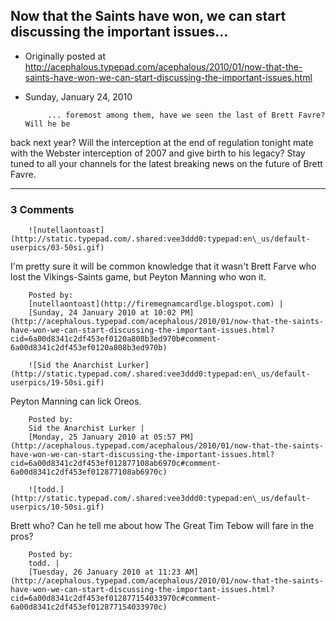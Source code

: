 ## Now that the Saints have won, we can start discussing the important issues...

 * Originally posted at http://acephalous.typepad.com/acephalous/2010/01/now-that-the-saints-have-won-we-can-start-discussing-the-important-issues.html
 * Sunday, January 24, 2010



			... foremost among them, have we seen the last of Brett Favre? Will he be
back next year? Will the interception at the end of regulation tonight mate
with the Webster interception of 2007 and give birth to his legacy?
Stay tuned to all your channels for the latest breaking news on the
future of Brett Favre.
		

* * *

### 3 Comments 

		

                
[]()

	

		![nutellaontoast](http://static.typepad.com/.shared:vee3ddd0:typepad:en\_us/default-userpics/03-50si.gif)
	

	

		

I'm pretty sure it will be common knowledge that it wasn't Brett Farve who lost the Vikings-Saints game, but Peyton Manning who won it.

	

		Posted by:
		[nutellaontoast](http://firemegnamcardlge.blogspot.com) |
		[Sunday, 24 January 2010 at 10:02 PM](http://acephalous.typepad.com/acephalous/2010/01/now-that-the-saints-have-won-we-can-start-discussing-the-important-issues.html?cid=6a00d8341c2df453ef0120a808b3ed970b#comment-6a00d8341c2df453ef0120a808b3ed970b)

[]()

	

		![Sid the Anarchist Lurker](http://static.typepad.com/.shared:vee3ddd0:typepad:en\_us/default-userpics/19-50si.gif)
	

	

		

Peyton Manning can lick Oreos.

	

		Posted by:
		Sid the Anarchist Lurker |
		[Monday, 25 January 2010 at 05:57 PM](http://acephalous.typepad.com/acephalous/2010/01/now-that-the-saints-have-won-we-can-start-discussing-the-important-issues.html?cid=6a00d8341c2df453ef012877108ab6970c#comment-6a00d8341c2df453ef012877108ab6970c)

[]()

	

		![todd.](http://static.typepad.com/.shared:vee3ddd0:typepad:en\_us/default-userpics/10-50si.gif)
	

	

		

Brett who? Can he tell me about how The Great Tim Tebow will fare in the pros? 

	

		Posted by:
		todd. |
		[Tuesday, 26 January 2010 at 11:23 AM](http://acephalous.typepad.com/acephalous/2010/01/now-that-the-saints-have-won-we-can-start-discussing-the-important-issues.html?cid=6a00d8341c2df453ef012877154033970c#comment-6a00d8341c2df453ef012877154033970c)

		

        